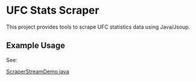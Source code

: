 # UFC Stats Scraper

This project provides tools to scrape UFC statistics data using Java/Jsoup.

## Example Usage

See:

[ScraperStreamDemo.java](https://github.com/schfme/ufc-stats-scraper/blob/main/src/test/java/me/schf/ufc/scraper/ScraperStreamDemo.java)
